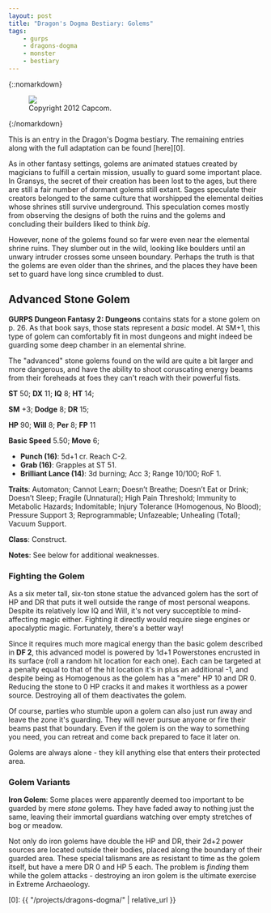 ```yaml
---
layout: post
title: "Dragon's Dogma Bestiary: Golems"
tags:
    - gurps
    - dragons-dogma
    - monster
    - bestiary
---
```


{::nomarkdown}
<figure>
  <img src="{{ "/assets/DDENEMIES.jpg" | absolute_url }}"/>
  <figcaption>Copyright 2012 Capcom.</figcaption>
</figure>
{:/nomarkdown}

This is an entry in the Dragon's Dogma bestiary. The remaining entries along
with the full adaptation can be found [here][0].

As in other fantasy settings, golems are animated statues created by magicians
to fulfill a certain mission, usually to guard some important place. In Gransys,
the secret of their creation has been lost to the ages, but there are still a
fair number of dormant golems still extant. Sages speculate their creators
belonged to the same culture that worshipped the elemental deities whose shrines
still survive underground. This speculation comes mostly from observing the
designs of both the ruins and the golems and concluding their builders liked to
think _big_.

However, none of the golems found so far were even near the elemental shrine
ruins. They slumber out in the wild, looking like boulders until an unwary
intruder crosses some unseen boundary. Perhaps the truth is that the golems are
even older than the shrines, and the places they have been set to guard have
long since crumbled to dust.

## Advanced Stone Golem ##

**GURPS Dungeon Fantasy 2: Dungeons** contains stats for a stone golem on
p. 26. As that book says, those stats represent a _basic_ model. At SM+1, this
type of golem can comfortably fit in most dungeons and might indeed be guarding
some deep chamber in an elemental shrine.

The "advanced" stone golems found on the wild are quite a bit larger and more
dangerous, and have the ability to shoot coruscating energy beams from their
foreheads at foes they can't reach with their powerful fists.

**ST** 50; **DX** 11; **IQ** 8; **HT** 14;

**SM** +3; **Dodge** 8; **DR** 15;

**HP** 90; **Will** 8; **Per** 8; **FP** 11

**Basic Speed** 5.50; **Move** 6;

- **Punch (16)**: 5d+1 cr. Reach C-2.
- **Grab (16)**: Grapples at ST 51.
- **Brilliant Lance (14)**: 3d burning; Acc 3; Range 10/100; RoF 1.

**Traits**: Automaton; Cannot Learn; Doesn’t Breathe; Doesn’t Eat or Drink;
Doesn’t Sleep; Fragile (Unnatural); High Pain Threshold; Immunity to Metabolic
Hazards; Indomitable; Injury Tolerance (Homogenous, No Blood); Pressure Support
3; Reprogrammable; Unfazeable; Unhealing (Total); Vacuum Support.

**Class**: Construct.

**Notes**: See below for additional weaknesses.

### Fighting the Golem ###

As a six meter tall, six-ton stone statue the advanced golem has the sort of HP
and DR that puts it well outside the range of most personal weapons. Despite its
relatively low IQ and Will, it's not very succeptible to mind-affecting magic
either. Fighting it directly would require siege engines or apocalyptic
magic. Fortunately, there's a better way!

Since it requires much more magical energy than the basic golem described in
**DF 2**, this advanced model is powered by 1d+1 Powerstones encrusted in its
surface (roll a random hit location for each one). Each can be targeted at a
penalty equal to that of the hit location it's in plus an additional -1, and
despite being as Homogenous as the golem has a "mere" HP 10 and DR 0. Reducing
the stone to 0 HP cracks it and makes it worthless as a power source. Destroying
all of them deactivates the golem.

Of course, parties who stumble upon a golem can also just run away and leave the
zone it's guarding. They will never pursue anyone or fire their beams past that
boundary. Even if the golem is on the way to something you need, you can retreat
and come back prepared to face it later on.

Golems are always alone - they kill anything else that enters their protected
area.

### Golem Variants ###

**Iron Golem**: Some places were apparently deemed too important to be guarded
by mere _stone_ golems. They have faded away to nothing just the same, leaving
their immortal guardians watching over empty stretches of bog or meadow.

Not only do iron golems have double the HP and DR, their 2d+2 power sources are
located outside their bodies, placed along the boundary of their guarded
area. These special talismans are as resistant to time as the golem itself, but
have a mere DR 0 and HP 5 each. The problem is _finding_ them while the golem
attacks - destroying an iron golem is the ultimate exercise in Extreme
Archaeology.

[0]: {{ "/projects/dragons-dogma/" | relative_url }}
